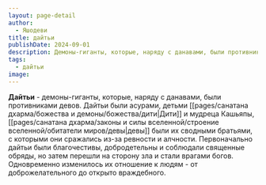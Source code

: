 ```yaml
---
layout: page-detail
author:
  - Яшодеви
title: дайтьи
publishDate: 2024-09-01
description: Демоны-гиганты, которые, наряду с данавами, были противниками девов. Дайтьи были асурами, детьми Дити и мудреца Кашьяпы, девы были их сводными братьями, с которыми они сражались из-за ревности и алчности. Первоначально дайтьи были благочестивы, добродетельны и соблюдали священные обряды, но затем перешли на сторону зла и стали врагами богов. Одновременно изменилось их отношение к людям - от доброжелательного до открыто враждебного.
tags:
  - дайтьи
image:
---
```

**Дайтьи** - демоны-гиганты, которые, наряду с данавами, были противниками девов. Дайтьи были асурами, детьми [[pages/санатана дхарма/божества и демоны/божества/дити|Дити]] и мудреца Кашьяпы, [[pages/санатана дхарма/законы и силы вселенной/строение вселенной/обитатели миров/девы|девы]] были их сводными братьями, с которыми они сражались из-за ревности и алчности. Первоначально дайтьи были благочестивы, добродетельны и соблюдали священные обряды, но затем перешли на сторону зла и стали врагами богов. Одновременно изменилось их отношение к людям - от доброжелательного до открыто враждебного.

